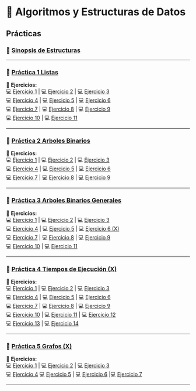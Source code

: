 # 📌 **Algoritmos y Estructuras de Datos**

## **Prácticas**

### 📄 [Sinopsis de Estructuras](https://github.com/caroalonso/AyED/blob/main/Practicas/Sinopsis%20de%20Estructuras/Sinopsis%20de%20estructuras%20-%20List%2C%20Stack%20y%20Queue.pdf)
---

### 📄 [Práctica 1 Listas](https://github.com/caroalonso/AyED/blob/main/Practicas/Practica%201/tp1_Listas.pdf)

🔹 **Ejercicios:**  
💻 [Ejercicio 1](https://github.com/caroalonso/AyED/tree/main/Practicas/Practica%201/tp1/ejercicio1) | 💻 [Ejercicio 2](https://github.com/caroalonso/AyED/tree/main/Practicas/Practica%201/tp1/ejercicio2) | 💻 [Ejercicio 3](https://github.com/caroalonso/AyED/tree/main/Practicas/Practica%201/tp1/ejercicio3)  
💻 [Ejercicio 4](https://github.com/caroalonso/AyED/tree/main/Practicas/Practica%201/tp1/ejercicio4) | 💻 [Ejercicio 5](https://github.com/caroalonso/AyED/tree/main/Practicas/Practica%201/tp1/ejercicio5) | 💻 [Ejercicio 6](https://github.com/caroalonso/AyED/tree/main/Practicas/Practica%201/tp1/ejercicio6)  
💻 [Ejercicio 7](https://github.com/caroalonso/AyED/tree/main/Practicas/Practica%201/tp1/ejercicio7) | 💻 [Ejercicio 8](https://github.com/caroalonso/AyED/tree/main/Practicas/Practica%201/tp1/ejercicio8) | 💻 [Ejercicio 9](https://github.com/caroalonso/AyED/tree/main/Practicas/Practica%201/tp1/ejercicio9)  
💻 [Ejercicio 10](https://github.com/caroalonso/AyED/tree/main/Practicas/Practica%201/tp1/ejercicio10) | 💻 [Ejercicio 11](https://github.com/caroalonso/AyED/tree/main/Practicas/Practica%201/tp1/ejercicio11)

---

### 📄 [Práctica 2 Arboles Binarios](https://github.com/caroalonso/AyED/blob/main/Practicas/Practica%202/tp2_ArbolesBinarios.pdf)

🔹 **Ejercicios:**  
💻 [Ejercicio 1](https://github.com/caroalonso/AyED/tree/main/Practicas/Practica%202/tp2/ejercicio1) | 💻 [Ejercicio 2](https://github.com/caroalonso/AyED/tree/main/Practicas/Practica%202/tp2/ejercicio2) | 💻 [Ejercicio 3](https://github.com/caroalonso/AyED/tree/main/Practicas/Practica%202/tp2/ejercicio3)  
💻 [Ejercicio 4](https://github.com/caroalonso/AyED/tree/main/Practicas/Practica%202/tp2/ejercicio4) | 💻 [Ejercicio 5](https://github.com/caroalonso/AyED/tree/main/Practicas/Practica%202/tp2/ejercicio5) | 💻 [Ejercicio 6](https://github.com/caroalonso/AyED/tree/main/Practicas/Practica%202/tp2/ejercicio6)  
💻 [Ejercicio 7](https://github.com/caroalonso/AyED/tree/main/Practicas/Practica%202/tp2/ejercicio7) | 💻 [Ejercicio 8](https://github.com/caroalonso/AyED/tree/main/Practicas/Practica%202/tp2/ejercicio8) | 💻 [Ejercicio 9](https://github.com/caroalonso/AyED/tree/main/Practicas/Practica%202/tp2/ejercicio9)  

---

### 📄 [Práctica 3 Arboles Binarios Generales](https://github.com/caroalonso/AyED/blob/main/Practicas/Practica%203/tp3_ArbolesGenerales.pdf)

🔹 **Ejercicios:**  
💻 [Ejercicio 1](https://github.com/caroalonso/AyED/tree/main/Practicas/Practica%203/tp3/ejercicio1) | 💻 [Ejercicio 2](https://github.com/caroalonso/AyED/tree/main/Practicas/Practica%203/tp3/ejercicio2) | 💻 [Ejercicio 3](https://github.com/caroalonso/AyED/tree/main/Practicas/Practica%203/tp3/ejercicio3)  
💻 [Ejercicio 4](https://github.com/caroalonso/AyED/tree/main/Practicas/Practica%203/tp3/ejercicio4) | 💻 [Ejercicio 5](https://github.com/caroalonso/AyED/tree/main/Practicas/Practica%203/tp3/ejercicio5) | 💻 [Ejercicio 6 (X)]()  
💻 [Ejercicio 7](https://github.com/caroalonso/AyED/tree/main/Practicas/Practica%203/tp3/ejercicio7) | 💻 [Ejercicio 8](https://github.com/caroalonso/AyED/tree/main/Practicas/Practica%203/tp3/ejercicio8) | 💻 [Ejercicio 9](https://github.com/caroalonso/AyED/tree/main/Practicas/Practica%203/tp3/ejercicio9)  
💻 [Ejercicio 10](https://github.com/caroalonso/AyED/tree/main/Practicas/Practica%203/tp3/ejercicio10) | 💻 [Ejercicio 11](https://github.com/caroalonso/AyED/tree/main/Practicas/Practica%203/tp3/ejercicio11)


---

### 📄 [Práctica 4 Tiempos de Ejecución (X) ](https://github.com/caroalonso/AyED/blob/main/Practicas/Practica%204/tp4_TiempoDeEjecucion.pdf)

🔹 **Ejercicios:**  
💻 [Ejercicio 1]() | 💻 [Ejercicio 2]() | 💻 [Ejercicio 3]()  
💻 [Ejercicio 4]() | 💻 [Ejercicio 5]() | 💻 [Ejercicio 6]()  
💻 [Ejercicio 7]() | 💻 [Ejercicio 8]() | 💻 [Ejercicio 9]()  
💻 [Ejercicio 10]() | 💻 [Ejercicio 11]() | 💻 [Ejercicio 12]()  
💻 [Ejercicio 13]() | 💻 [Ejercicio 14]()

---

### 📄 [Práctica 5 Grafos (X)](https://github.com/caroalonso/AyED/blob/main/Practicas/Practica%205/tp5_Grafos.pdf)

🔹 **Ejercicios:**  
💻 [Ejercicio 1]() | 💻 [Ejercicio 2]() | 💻 [Ejercicio 3]()  
💻 [Ejercicio 4]() 
💻 [Ejercicio 5]() | 💻 [Ejercicio 6]() |💻 [Ejercicio 7]()  

---

